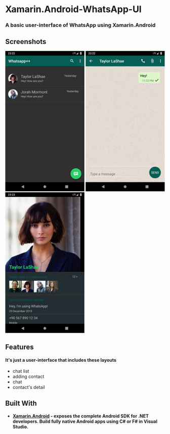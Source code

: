# Xamarin.Android-WhatsApp-UI

### A basic user-interface of WhatsApp using Xamarin.Android

## Screenshots

<img src="screenshots/1.png" width="250"> <img src="screenshots/2.png" width="250"> <img src="screenshots/3.png" width="250">

## Features

#### It's just a user-interface that includes these layouts
- chat list
- adding contact
- chat
- contact's detail

## Built With
- #### [Xamarin.Android](https://docs.microsoft.com/en-us/xamarin/android/) - exposes the complete Android SDK for .NET developers. Build fully native Android apps using C# or F# in Visual Studio.
